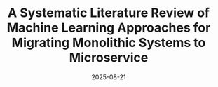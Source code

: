 ---
title: "A Systematic Literature Review of Machine Learning Approaches for Migrating Monolithic Systems to Microservice"
collection: publications
category: Journal
date: 2025-08-21
venue: IEEE Transactions on Software Engineering'
permalink: /publication/SLR__On_the_Use_of_machine_learning_techniques_For_Microservices_Migration
paperurl: 'https://imen-trabelsi.github.io/files/paper7.pdf'
citation: 'TBD'
---